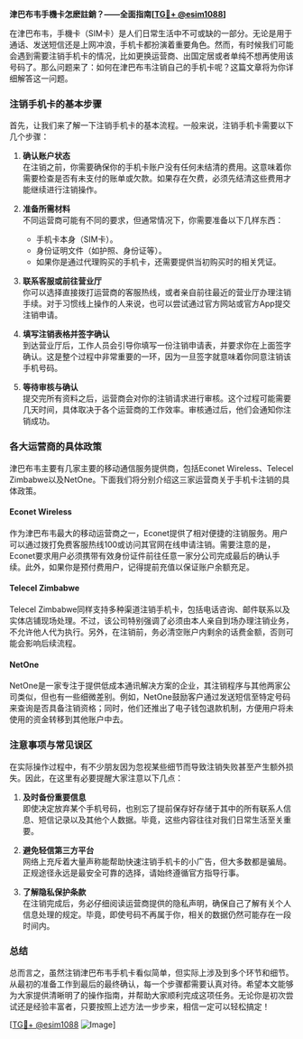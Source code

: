 **津巴布韦手機卡怎麽註銷？——全面指南[[TG💪+ @esim1088](https://t.me/s/esim1088)]**

在津巴布韦，手機卡（SIM卡）是人们日常生活中不可或缺的一部分。无论是用于通话、发送短信还是上网冲浪，手机卡都扮演着重要角色。然而，有时候我们可能会遇到需要注销手机卡的情况，比如更换运营商、出国定居或者单纯不想再使用该号码了。那么问题来了：如何在津巴布韦注销自己的手机卡呢？这篇文章将为你详细解答这一问题。

### 注销手机卡的基本步骤

首先，让我们来了解一下注销手机卡的基本流程。一般来说，注销手机卡需要以下几个步骤：

1. **确认账户状态**  
   在注销之前，你需要确保你的手机卡账户没有任何未结清的费用。这意味着你需要检查是否有未支付的账单或欠款。如果存在欠费，必须先结清这些费用才能继续进行注销操作。

2. **准备所需材料**  
   不同运营商可能有不同的要求，但通常情况下，你需要准备以下几样东西：
   - 手机卡本身（SIM卡）。
   - 身份证明文件（如护照、身份证等）。
   - 如果你是通过代理购买的手机卡，还需要提供当初购买时的相关凭证。

3. **联系客服或前往营业厅**  
   你可以选择直接拨打运营商的客服热线，或者亲自前往最近的营业厅办理注销手续。对于习惯线上操作的人来说，也可以尝试通过官方网站或官方App提交注销申请。

4. **填写注销表格并签字确认**  
   到达营业厅后，工作人员会引导你填写一份注销申请表，并要求你在上面签字确认。这是整个过程中非常重要的一环，因为一旦签字就意味着你同意注销该手机号码。

5. **等待审核与确认**  
   提交完所有资料之后，运营商会对你的注销请求进行审核。这个过程可能需要几天时间，具体取决于各个运营商的工作效率。审核通过后，他们会通知你注销成功。

### 各大运营商的具体政策

津巴布韦主要有几家主要的移动通信服务提供商，包括Econet Wireless、Telecel Zimbabwe以及NetOne。下面我们将分别介绍这三家运营商关于手机卡注销的具体政策。

#### Econet Wireless
作为津巴布韦最大的移动运营商之一，Econet提供了相对便捷的注销服务。用户可以通过拨打免费客服热线100或访问其官网在线申请注销。需要注意的是，Econet要求用户必须携带有效身份证件前往任意一家分公司完成最后的确认手续。此外，如果你是预付费用户，记得提前充值以保证账户余额充足。

#### Telecel Zimbabwe
Telecel Zimbabwe同样支持多种渠道注销手机卡，包括电话咨询、邮件联系以及实体店铺现场处理。不过，该公司特别强调了必须由本人亲自到场办理注销业务，不允许他人代为执行。另外，在注销前，务必清空账户内剩余的话费金额，否则可能会影响后续流程。

#### NetOne
NetOne是一家专注于提供低成本通讯解决方案的企业，其注销程序与其他两家公司类似，但也有一些细微差别。例如，NetOne鼓励客户通过发送短信至特定号码来查询是否具备注销资格；同时，他们还推出了电子钱包退款机制，方便用户将未使用的资金转移到其他账户中去。

### 注意事项与常见误区

在实际操作过程中，有不少朋友因为忽视某些细节而导致注销失败甚至产生额外损失。因此，在这里有必要提醒大家注意以下几点：

1. **及时备份重要信息**  
   即使决定放弃某个手机号码，也别忘了提前保存好存储于其中的所有联系人信息、短信记录以及其他个人数据。毕竟，这些内容往往对我们日常生活至关重要。

2. **避免轻信第三方平台**  
   网络上充斥着大量声称能帮助快速注销手机卡的小广告，但大多数都是骗局。正规途径永远是最安全可靠的选择，请始终遵循官方指导行事。

3. **了解隐私保护条款**  
   在注销完成后，务必仔细阅读运营商提供的隐私声明，确保自己了解有关个人信息处理的规定。毕竟，即使号码不再属于你，相关的数据仍然可能存在一段时间内。

### 总结

总而言之，虽然注销津巴布韦手机卡看似简单，但实际上涉及到多个环节和细节。从最初的准备工作到最后的最终确认，每一个步骤都需要认真对待。希望本文能够为大家提供清晰明了的操作指南，并帮助大家顺利完成这项任务。无论你是初次尝试还是经验丰富者，只要按照上述方法一步步来，相信一定可以轻松搞定！

[[TG💪+ @esim1088](https://t.me/s/esim1088) ![Image](https://i.postimg.cc/4NQfJmqS/Snipaste-2025-05-13-00-14-12.png)]